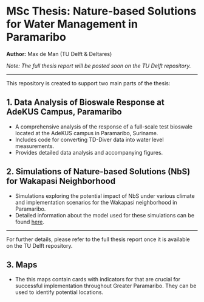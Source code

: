 # MSc Thesis: Nature-based Solutions for Water Management in Paramaribo

**Author:** Max de Man (TU Delft & Deltares)

*Note: The full thesis report will be posted soon on the TU Delft repository.*

---

This repository is created to support two main parts of the thesis:

## 1. Data Analysis of Bioswale Response at AdeKUS Campus, Paramaribo

- A comprehensive analysis of the response of a full-scale test bioswale located at the AdeKUS campus in Paramaribo, Suriname.
- Includes code for converting TD-Diver data into water level measurements.
- Provides detailed data analysis and accompanying figures.

## 2. Simulations of Nature-based Solutions (NbS) for Wakapasi Neighborhood

- Simulations exploring the potential impact of NbS under various climate and implementation scenarios for the Wakapasi neighborhood in Paramaribo.
- Detailed information about the model used for these simulations can be found [here](https://publicwiki.deltares.nl/display/AST/Urban+Water+balance+model).

---

For further details, please refer to the full thesis report once it is available on the TU Delft repository.

## 3. Maps

- The this maps contain cards with indicators for that are crucial for successful implementation throughout Greater Paramaribo. They can be used to identify potential locations.

